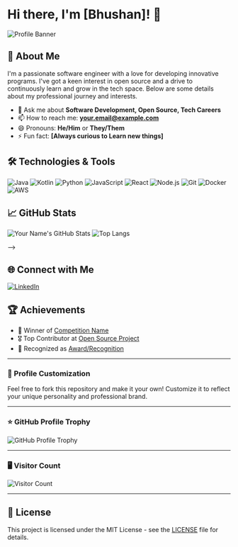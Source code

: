 # Hi there, I'm [Bhushan]! 👋

![Profile Banner](https://via.placeholder.com/1200x400.png?text=Your+Custom+Banner+Here)

## 🚀 About Me

I'm a passionate software engineer with a love for developing innovative programs. I've got a keen interest in open source and a drive to continuously learn and grow in the tech space. Below are some details about my professional journey and interests.

- 💬 Ask me about **Software Development, Open Source, Tech Careers**
- 📫 How to reach me: **[your.email@example.com](mailto:waghdharebhushan71@gmail.com)**
- 😄 Pronouns: **He/Him** or **They/Them**
- ⚡ Fun fact: **[Always curious to Learn new things]**

## 🛠️ Technologies & Tools

![Java](https://img.shields.io/badge/Java-ED8B00?style=for-the-badge&logo=java&logoColor=white)
![Kotlin](https://img.shields.io/badge/Kotlin-0095D5?style=for-the-badge&logo=kotlin&logoColor=white)
![Python](https://img.shields.io/badge/Python-3776AB?style=for-the-badge&logo=python&logoColor=white)
![JavaScript](https://img.shields.io/badge/JavaScript-F7DF1E?style=for-the-badge&logo=javascript&logoColor=black)
![React](https://img.shields.io/badge/React-20232A?style=for-the-badge&logo=react&logoColor=61DAFB)
![Node.js](https://img.shields.io/badge/Node.js-339933?style=for-the-badge&logo=nodedotjs&logoColor=white)
![Git](https://img.shields.io/badge/Git-F05032?style=for-the-badge&logo=git&logoColor=white)
![Docker](https://img.shields.io/badge/Docker-2496ED?style=for-the-badge&logo=docker&logoColor=white)
![AWS](https://img.shields.io/badge/AWS-232F3E?style=for-the-badge&logo=amazon-aws&logoColor=white)

## 📈 GitHub Stats

![Your Name's GitHub Stats](https://github-readme-stats.vercel.app/api?username=yourusername&show_icons=true&theme=radical)
![Top Langs](https://github-readme-stats.vercel.app/api/top-langs/?username=yourusername&layout=compact&theme=radical)

<!-- ## 📚 Latest Blog Posts

 BLOG-POST-LIST:START 
- [Post Title](https://yourblog.com/post-title)
- [Another Post Title](https://yourblog.com/another-post-title)
- [Yet Another Post Title](https://yourblog.com/yet-another-post-title)
<!-- BLOG-POST-LIST:END --> -->

## 🌐 Connect with Me

[![LinkedIn](https://img.shields.io/badge/LinkedIn-0077B5?style=for-the-badge&logo=linkedin&logoColor=white)](https://linkedin.com/in/bhushan-waghdhare)
<!-- [![Twitter](https://img.shields.io/badge/Twitter-1DA1F2?style=for-the-badge&logo=twitter&logoColor=white)](https://twitter.com/yourusername)
[![Dev.to](https://img.shields.io/badge/Dev.to-0A0A0A?style=for-the-badge&logo=dev-dot-to&logoColor=white)](https://dev.to/yourusername)
[![Medium](https://img.shields.io/badge/Medium-12100E?style=for-the-badge&logo=medium&logoColor=white)](https://medium.com/@yourusername) -->

## 🏆 Achievements

- 🥇 Winner of [Competition Name](https://link-to-competition.com)
- 🎖️ Top Contributor at [Open Source Project](https://github.com/opensource/project)
- 🏅 Recognized as [Award/Recognition](https://link-to-award.com)

---

### 🎨 Profile Customization

Feel free to fork this repository and make it your own! Customize it to reflect your unique personality and professional brand.

---

### ⭐ GitHub Profile Trophy

![GitHub Profile Trophy](https://github-profile-trophy.vercel.app/?username=yourusername&theme=radical&margin-w=15&margin-h=15)

---

### 🖥️ Visitor Count

![Visitor Count](https://visitor-badge.laobi.icu/badge?page_id=yourusername.yourusername)

---

## 📄 License

This project is licensed under the MIT License - see the [LICENSE](LICENSE) file for details.
